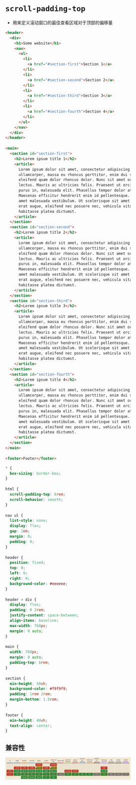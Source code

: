 # `scroll-padding-top`

- 用来定义滚动窗口的最佳查看区域对于顶部的偏移量

```html
<header>
  <div>
    <h1>Some website</h1>
    <nav>
      <ul>
        <li>
          <a href="#section-first">Section 1</a>
        </li>
        <li>
          <a href="#section-second">Section 2</a>
        </li>
        <li>
          <a href="#section-third">Section 3</a>
        </li>
        <li>
          <a href="#section-fourth">Section 4</a>
        </li>
      </ul>
    </nav>
  </div>
</header>

<main>
  <section id="section-first">
    <h2>Lorem ipsum title 1</h2>
    <article>
      Lorem ipsum dolor sit amet, consectetur adipiscing elit. Suspendisse
      ullamcorper, massa eu rhoncus porttitor, enim dui scelerisque augue, sed
      eleifend quam dolor rhoncus dolor. Nunc sit amet ornare mi, eu vestibulum
      lectus. Mauris ac ultricies felis. Praesent ut orci vestibulum, tincidunt
      purus in, malesuada elit. Phasellus tempor dolor at accumsan suscipit.
      Maecenas efficitur hendrerit enim id pellentesque. Nunc placerat nibh sit
      amet malesuada vestibulum. Ut scelerisque sit amet velit in mattis. Mauris
      erat augue, eleifend nec posuere nec, vehicula vitae nibh. In hac
      habitasse platea dictumst.
    </article>
  </section>
  <section id="section-second">
    <h2>Lorem ipsum title 2</h2>
    <article>
      Lorem ipsum dolor sit amet, consectetur adipiscing elit. Suspendisse
      ullamcorper, massa eu rhoncus porttitor, enim dui scelerisque augue, sed
      eleifend quam dolor rhoncus dolor. Nunc sit amet ornare mi, eu vestibulum
      lectus. Mauris ac ultricies felis. Praesent ut orci vestibulum, tincidunt
      purus in, malesuada elit. Phasellus tempor dolor at accumsan suscipit.
      Maecenas efficitur hendrerit enim id pellentesque. Nunc placerat nibh sit
      amet malesuada vestibulum. Ut scelerisque sit amet velit in mattis. Mauris
      erat augue, eleifend nec posuere nec, vehicula vitae nibh. In hac
      habitasse platea dictumst.
    </article>
  </section>
  <section id="section-third">
    <h2>Lorem ipsum title 3</h2>
    <article>
      Lorem ipsum dolor sit amet, consectetur adipiscing elit. Suspendisse
      ullamcorper, massa eu rhoncus porttitor, enim dui scelerisque augue, sed
      eleifend quam dolor rhoncus dolor. Nunc sit amet ornare mi, eu vestibulum
      lectus. Mauris ac ultricies felis. Praesent ut orci vestibulum, tincidunt
      purus in, malesuada elit. Phasellus tempor dolor at accumsan suscipit.
      Maecenas efficitur hendrerit enim id pellentesque. Nunc placerat nibh sit
      amet malesuada vestibulum. Ut scelerisque sit amet velit in mattis. Mauris
      erat augue, eleifend nec posuere nec, vehicula vitae nibh. In hac
      habitasse platea dictumst.
    </article>
  </section>
  <section id="section-fourth">
    <h2>Lorem ipsum title 4</h2>
    <article>
      Lorem ipsum dolor sit amet, consectetur adipiscing elit. Suspendisse
      ullamcorper, massa eu rhoncus porttitor, enim dui scelerisque augue, sed
      eleifend quam dolor rhoncus dolor. Nunc sit amet ornare mi, eu vestibulum
      lectus. Mauris ac ultricies felis. Praesent ut orci vestibulum, tincidunt
      purus in, malesuada elit. Phasellus tempor dolor at accumsan suscipit.
      Maecenas efficitur hendrerit enim id pellentesque. Nunc placerat nibh sit
      amet malesuada vestibulum. Ut scelerisque sit amet velit in mattis. Mauris
      erat augue, eleifend nec posuere nec, vehicula vitae nibh. In hac
      habitasse platea dictumst.
    </article>
  </section>
</main>

<footer>Footer</footer>
```

```css
* {
  box-sizing: border-box;
}

html {
  scroll-padding-top: 6rem;
  scroll-behavior: smooth;
}

nav ul {
  list-style: none;
  display: flex;
  gap: 1em;
  margin: 0;
  padding: 0;
}

header {
  position: fixed;
  top: 0;
  left: 0;
  right: 0;
  background-color: #eeeeee;
}

header > div {
  display: flex;
  padding: 0 2rem;
  justify-content: space-between;
  align-items: baseline;
  max-width: 768px;
  margin: 0 auto;
}

main {
  width: 768px;
  margin: 0 auto;
  padding-top: 6rem;
}

section {
  min-height: 50vh;
  background-color: #f9f9f9;
  padding: 1rem 2rem;
  margin-bottom: 1.5rem;
}

footer {
  min-height: 40vh;
  text-align: center;
}
```

<style>
 * {
  box-sizing: border-box;
}

html {
  scroll-padding-top: 6rem;
  scroll-behavior: smooth;
}

nav ul {
  list-style: none;
  display: flex;
  gap: 1em;
  margin: 0;
  padding: 0;
}

header {
  position: fixed;
  top: 0;
  left: 0;
  right: 0;
  background-color: #eeeeee;
}

header > div {
  display: flex;
  padding: 0 2rem;
  justify-content: space-between;
  align-items: baseline;
  max-width: 768px;
  margin: 0 auto;
}

main {
  width: 768px;
  margin: 0 auto;
  padding-top: 6rem;
}

section {
  min-height: 50vh;
  background-color: #f9f9f9;
  padding: 1rem 2rem;
  margin-bottom: 1.5rem;
}

footer {
  min-height: 40vh;
  text-align: center;
}
</style>

## 兼容性

![](./.assets/scroll-padding-top-2022-07-14-15-38-52.png)

